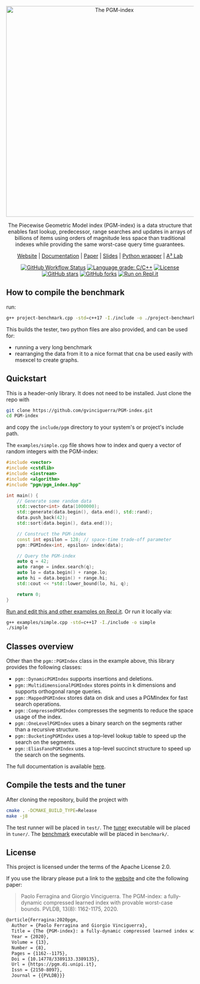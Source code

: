 <p align="center">
  <img src="https://pgm.di.unipi.it/images/logo.svg" alt="The PGM-index" style="width: 565px">
</p>

<p align="center">The Piecewise Geometric Model index (PGM-index) is a data structure that enables fast lookup, predecessor, range searches and updates in arrays of billions of items using orders of magnitude less space than traditional indexes while providing the same worst-case query time guarantees.</p>

<p align="center">
    <a href="https://pgm.di.unipi.it/">Website</a>
    | <a href="https://pgm.di.unipi.it/docs">Documentation</a>
    | <a href="http://www.vldb.org/pvldb/vol13/p1162-ferragina.pdf">Paper</a>
    | <a href="https://pgm.di.unipi.it/slides-pgm-index-vldb.pdf">Slides</a>
    | <a href="https://github.com/gvinciguerra/PyGM">Python wrapper</a>
    | <a href="http://acube.di.unipi.it">A³ Lab</a>
</p>

<p align="center">
    <a href="https://github.com/gvinciguerra/PGM-index/actions?query=workflow%3Abuild"><img src="https://img.shields.io/github/workflow/status/gvinciguerra/PGM-index/build" alt="GitHub Workflow Status"></a>
    <a href="https://lgtm.com/projects/g/gvinciguerra/PGM-index/context:cpp"><img alt="Language grade: C/C++" src="https://img.shields.io/lgtm/grade/cpp/github/gvinciguerra/PGM-index?label=code%20quality"/></a>
    <a href="https://github.com/gvinciguerra/PGM-index/blob/master/LICENSE"><img src="https://img.shields.io/github/license/gvinciguerra/PGM-index" alt="License"></a>
    <a href="https://github.com/gvinciguerra/PGM-index/stargazers"><img src="https://img.shields.io/github/stars/gvinciguerra/PGM-index" alt="GitHub stars"></a>
    <a href="https://github.com/gvinciguerra/PGM-index/network/members"><img alt="GitHub forks" src="https://img.shields.io/github/forks/gvinciguerra/PGM-index"></a>
    <a href="https://repl.it/github/gvinciguerra/PGM-index"><img alt="Run on Repl.it" src="https://img.shields.io/badge/run-examples-667881?logo=repl.it&logoColor=white"></a>
</p>

## How to compile the benchmark

run:
```bash
g++ project-benchmark.cpp -std=c++17 -I./include -o ./project-benchmark -lpthread wormhole/libwh.so -O3
```
This builds the tester, two python files are also provided, and can be used for:
* running a very long benchmark
* rearranging the data from it to a nice format that cna be used easily with msexcel to create graphs.

## Quickstart

This is a header-only library. It does not need to be installed. Just clone the repo with

```bash
git clone https://github.com/gvinciguerra/PGM-index.git
cd PGM-index
```

and copy the `include/pgm` directory to your system's or project's include path.
                                                                          
The `examples/simple.cpp` file shows how to index and query a vector of random integers with the PGM-index: 

```cpp
#include <vector>
#include <cstdlib>
#include <iostream>
#include <algorithm>
#include "pgm/pgm_index.hpp"

int main() {
    // Generate some random data
    std::vector<int> data(1000000);
    std::generate(data.begin(), data.end(), std::rand);
    data.push_back(42);
    std::sort(data.begin(), data.end());

    // Construct the PGM-index
    const int epsilon = 128; // space-time trade-off parameter
    pgm::PGMIndex<int, epsilon> index(data);

    // Query the PGM-index
    auto q = 42;
    auto range = index.search(q);
    auto lo = data.begin() + range.lo;
    auto hi = data.begin() + range.hi;
    std::cout << *std::lower_bound(lo, hi, q);

    return 0;
}
```

[Run and edit this and other examples on Repl.it](https://repl.it/github/gvinciguerra/PGM-index). Or run it locally via:

```bash
g++ examples/simple.cpp -std=c++17 -I./include -o simple
./simple
```

## Classes overview

Other than the `pgm::PGMIndex` class in the example above, this library provides the following classes:

- `pgm::DynamicPGMIndex` supports insertions and deletions.
- `pgm::MultidimensionalPGMIndex` stores points in k dimensions and supports orthogonal range queries. 
- `pgm::MappedPGMIndex` stores data on disk and uses a PGMIndex for fast search operations.
- `pgm::CompressedPGMIndex` compresses the segments to reduce the space usage of the index.
- `pgm::OneLevelPGMIndex` uses a binary search on the segments rather than a recursive structure.
- `pgm::BucketingPGMIndex` uses a top-level lookup table to speed up the search on the segments. 
- `pgm::EliasFanoPGMIndex` uses a top-level succinct structure to speed up the search on the segments.

The full documentation is available [here](https://pgm.di.unipi.it/docs/).

## Compile the tests and the tuner

After cloning the repository, build the project with

```bash
cmake . -DCMAKE_BUILD_TYPE=Release
make -j8
```

The test runner will be placed in `test/`. The [tuner](https://pgm.di.unipi.it/docs/tuner/) executable will be placed in `tuner/`. The [benchmark](https://pgm.di.unipi.it/docs/benchmark/) executable will be placed in `benchmark/`.

## License

This project is licensed under the terms of the Apache License 2.0.

If you use the library please put a link to the [website](https://pgm.di.unipi.it) and cite the following paper:

> Paolo Ferragina and Giorgio Vinciguerra. The PGM-index: a fully-dynamic compressed learned index with provable worst-case bounds. PVLDB, 13(8): 1162-1175, 2020.

```tex
@article{Ferragina:2020pgm,
  Author = {Paolo Ferragina and Giorgio Vinciguerra},
  Title = {The {PGM-index}: a fully-dynamic compressed learned index with provable worst-case bounds},
  Year = {2020},
  Volume = {13},
  Number = {8},
  Pages = {1162--1175},
  Doi = {10.14778/3389133.3389135},
  Url = {https://pgm.di.unipi.it},
  Issn = {2150-8097},
  Journal = {{PVLDB}}}
```
